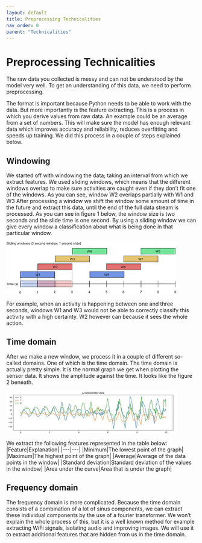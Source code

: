 ```yaml
---
layout: default
title: Preprocessing Technicalities
nav_order: 0
parent: "Technicalities"
---
```


# Preprocessing Technicalities

The raw data you collected is messy and can not be understood by the model very well. To get an understanding of this data, we need to perform preprocessing. 

The format is important because Python needs to be able to work with the data. But more importantly is the feature extracting. This is a process in which you derive values from raw data. An example could be an average from a set of numbers. This will make sure the model has enough relevant data which improves accuracy and reliability, reduces overfitting and speeds up training. We did this process in a couple of steps explained below.

## Windowing
We started off with windowing the data; taking an interval from which we extract features. We used sliding windows, which means that the different windows overlap to make sure activities are caught even if they don’t fit one of the windows. As you can see, window W2 overlaps partially with W1 and W3 After processing a window we shift the window some amount of time in the future and extract this data, until the end of the full data stream is processed. As you can see in figure 1 below, the window size is two seconds and the slide time is one second. By using a sliding window we can give every window a classification about what is being done in that particular window.

![slidingwindow](213728097-447c9aa8-7f32-4483-a1d0-1c0ac664c6db.png)

For example, when an activity is happening between one and three seconds, windows W1 and W3 would not be able to correctly classify this activity with a high certainty. W2 however can because it sees the whole action.

## Time domain
After we make a new window, we process it in a couple of different so-called domains. One of which is the time domain. The time domain is actually pretty simple. It is the normal graph we get when plotting the sensor data. It shows the amplitude against the time. It looks like the figure 2 beneath.

<img width="452" alt="timedomain" src="213728171-aec31fd4-e428-4286-bde8-68172bacf974.png">

We extract the following features represented in the table below:
|Feature|Explanation|
|---|---|
|Minimum|The lowest point of the graph|
|Maximum|The highest point of the graph|
|Average|Average of the data points in the window|
|Standard deviation|Standard deviation of the values in the window|
|Area under the curve|Area that is under the graph|

## Frequency domain
The frequency domain is more complicated. Because the time domain consists of a combination of a lot of sinus components, we can extract these individual components by the use of a fourier transformer. We won’t explain the whole process of this, but it is a well known method for example extracting WiFi signals, isolating audio and improving images. We will use it to extract additional features that are hidden from us in the time domain.


